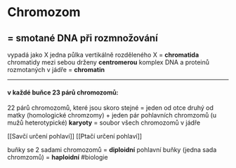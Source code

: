 # Chromozom
## = smotané DNA při rozmnožování
vypadá jako X
jedna půlka vertikálně rozděleného X = **chromatida**
chromatidy mezi sebou drženy **centromerou**
komplex DNA a proteinů rozmotaných v jádře = **chromatin**
****
#### v každé buňce 23 párů chromozomů:
22 párů chromozomů, které jsou skoro stejné = jeden od otce druhý od matky (homologické chromzomy) +
jeden pár pohlavních chromzomů (u mužů heterotypické)
**karyoty** = soubor všech chromozomů v jádře 

[[Savčí určení pohlaví]]
[[Ptačí určení pohlaví]]

buňky se 2 sadami chromozomů = **diploidní**
pohlavní buňky (jedna sada chromzomů) = **haploidní**
#biologie 